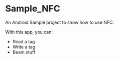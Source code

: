 Sample_NFC
==========

An Android Sample project to show how to use NFC.

With this app, you can:
- Read a tag
- Write a tag
- Beam stuff